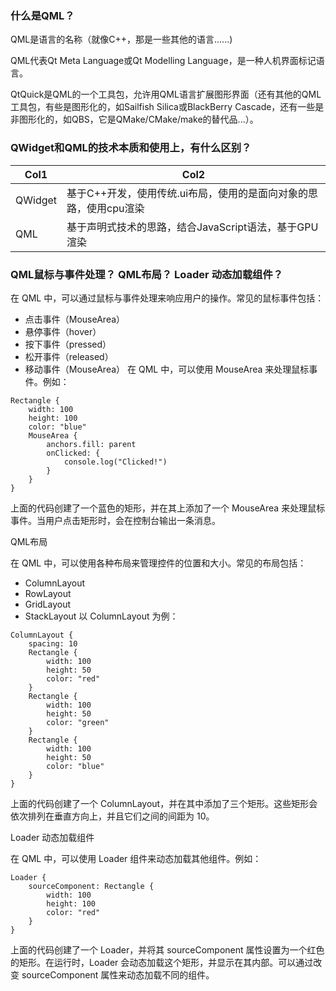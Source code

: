 ### 什么是QML？

QML是语言的名称（就像C++，那是一些其他的语言......)

QML代表Qt Meta Language或Qt Modelling Language，是一种人机界面标记语言。

QtQuick是QML的一个工具包，允许用QML语言扩展图形界面（还有其他的QML工具包，有些是图形化的，如Sailfish Silica或BlackBerry Cascade，还有一些是非图形化的，如QBS，它是QMake/CMake/make的替代品...）。


### QWidget和QML的技术本质和使用上，有什么区别？


| Col1 | Col2 |
| --- | --- |
| QWidget | 基于C++开发，使用传统.ui布局，使用的是面向对象的思路，使用cpu渲染 |
| QML | 基于声明式技术的思路，结合JavaScript语法，基于GPU渲染 |



### QML鼠标与事件处理？ QML布局？ Loader 动态加载组件？

在 QML 中，可以通过鼠标与事件处理来响应用户的操作。常见的鼠标事件包括：

- 点击事件（MouseArea）
- 悬停事件（hover）
- 按下事件（pressed）
- 松开事件（released）
- 移动事件（MouseArea） 在 QML 中，可以使用 MouseArea 来处理鼠标事件。例如：

```
Rectangle {
    width: 100
    height: 100
    color: "blue"
    MouseArea {
        anchors.fill: parent
        onClicked: {
            console.log("Clicked!")
        }
    }
}
```

上面的代码创建了一个蓝色的矩形，并在其上添加了一个 MouseArea 来处理鼠标事件。当用户点击矩形时，会在控制台输出一条消息。

QML布局

在 QML 中，可以使用各种布局来管理控件的位置和大小。常见的布局包括：

- ColumnLayout
- RowLayout
- GridLayout
- StackLayout 以 ColumnLayout 为例：

```
ColumnLayout {
    spacing: 10
    Rectangle {
        width: 100
        height: 50
        color: "red"
    }
    Rectangle {
        width: 100
        height: 50
        color: "green"
    }
    Rectangle {
        width: 100
        height: 50
        color: "blue"
    }
}
```

上面的代码创建了一个 ColumnLayout，并在其中添加了三个矩形。这些矩形会依次排列在垂直方向上，并且它们之间的间距为 10。

Loader 动态加载组件

在 QML 中，可以使用 Loader 组件来动态加载其他组件。例如：

```
Loader {
    sourceComponent: Rectangle {
        width: 100
        height: 100
        color: "red"
    }
}
```

上面的代码创建了一个 Loader，并将其 sourceComponent 属性设置为一个红色的矩形。在运行时，Loader 会动态加载这个矩形，并显示在其内部。可以通过改变 sourceComponent 属性来动态加载不同的组件。 
